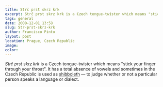 ```yaml
---
title: Strč prst skrz krk
excerpt: Strč prst skrz krk is a Czech tongue-twister which means "stick your finger through your throat".
tags: general
date: 2008-12-01 13:58
slug: Str-prst-skrz-krk
author: Francisco Pinto
layout: post
location: Prague, Czech Republic
image:
color:
---
```


*Strč prst skrz krk* is a Czech tongue-twister which means "stick your finger through your throat". It has a total absence of vowels and sometimes in the Czech Republic is used as [shibboleth](http://en.wikipedia.org/wiki/Shibboleth) — to judge whether or not a particular person speaks a language or dialect.